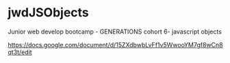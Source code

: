# jwdJSObjects
Junior web develop bootcamp - GENERATIONS cohort 6- javascript objects

https://docs.google.com/document/d/15ZXdbwbLvFf1v5WwooYM7gf8wCn8qt3t/edit
